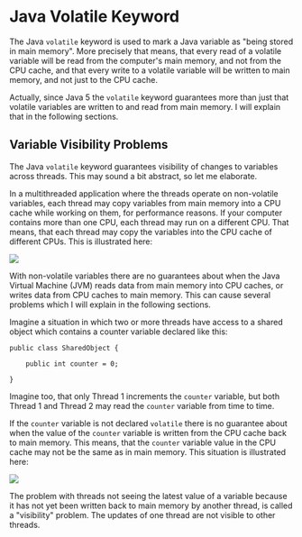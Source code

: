 # Java Volatile Keyword

The Java `volatile` keyword is used to mark a Java variable as "being stored in main memory". More precisely that means, that every read of a volatile variable will be read from the computer's main memory, and not from the CPU cache, and that every write to a volatile variable will be written to main memory, and not just to the CPU cache.

Actually, since Java 5 the `volatile` keyword guarantees more than just that volatile variables are written to and read from main memory. I will explain that in the following sections.

## Variable Visibility Problems

The Java `volatile` keyword guarantees visibility of changes to variables across threads. This may sound a bit abstract, so let me elaborate.

In a multithreaded application where the threads operate on non-volatile variables, each thread may copy variables from main memory into a CPU cache while working on them, for performance reasons. If your computer contains more than one CPU, each thread may run on a different CPU. That means, that each thread may copy the variables into the CPU cache of different CPUs. This is illustrated here:

![](http://tutorials.jenkov.com/images/java-concurrency/java-volatile-1.png)

With non-volatile variables there are no guarantees about when the Java Virtual Machine (JVM) reads data from main memory into CPU caches, or writes data from CPU caches to main memory. This can cause several problems which I will explain in the following sections.

Imagine a situation in which two or more threads have access to a shared object which contains a counter variable declared like this:

```
public class SharedObject {

    public int counter = 0;

}
```

Imagine too, that only Thread 1 increments the `counter` variable, but both Thread 1 and Thread 2 may read the `counter` variable from time to time.

If the `counter` variable is not declared `volatile` there is no guarantee about when the value of the `counter` variable is written from the CPU cache back to main memory. This means, that the `counter` variable value in the CPU cache may not be the same as in main memory. This situation is illustrated here:

![](http://tutorials.jenkov.com/images/java-concurrency/java-volatile-2.png)

The problem with threads not seeing the latest value of a variable because it has not yet been written back to main memory by another thread, is called a "visibility" problem. The updates of one thread are not visible to other threads.